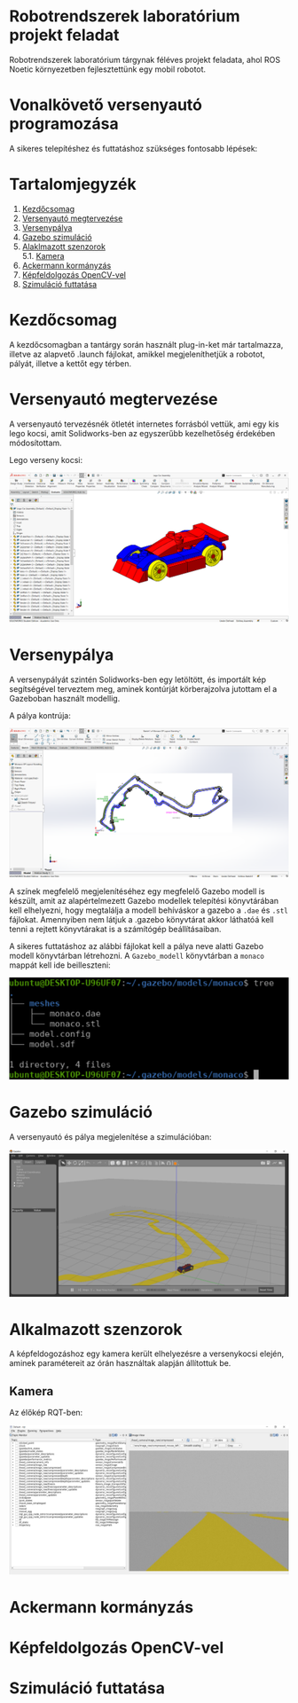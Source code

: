 [//]: # (Image References)

[image1]: ./assets/race_car_cad.png "Race car"
[image2]: ./assets/track_cad.png "Monaco track"
[image3]: ./assets/gazebo_model_tree.png "Gazebo model - Monaco"
[image4]: ./assets/Gazebo_sim.png "Gazebo szimuláció"
[image5]: ./assets/rqt_cam.png "Kamera kép - rqt"

# Robotrendszerek laboratórium projekt feladat
Robotrendszerek laboratórium tárgynak féléves projekt feladata, ahol ROS Noetic környezetben fejlesztettünk egy mobil robotot.

# Vonalkövető versenyautó programozása
A sikeres telepítéshez és futtatáshoz szükséges fontosabb lépések:

# Tartalomjegyzék
1. [Kezdőcsomag](#Kezdőcsomag)  
2. [Versenyautó megtervezése](#Versenyautó-megtervezése)
3. [Versenypálya](#Versenypálya)
4. [Gazebo szimuláció](#Gazebo-szimuláció)
5. [Alaklmazott szenzorok](#Alaklmazott-szenzorok)  
5.1. [Kamera](#Kamera)
6. [Ackermann kormányzás](#Ackerman-kormányzás)
7. [Képfeldolgozás OpenCV-vel](#Képfeldolgozás-OpenCV-vel])
8. [Szimuláció futtatása](#Szimuláció-futtatása)

# Kezdőcsomag
A kezdőcsomagban a tantárgy során használt plug-in-ket már tartalmazza, illetve az alapvető .launch fájlokat, amikkel megjeleníthetjük a robotot, pályát, illetve a kettőt egy térben.

# Versenyautó megtervezése
A versenyautó tervezésnék ötletét internetes forrásból vettük, ami egy kis lego kocsi, amit Solidworks-ben az egyszerűbb kezelhetőség érdekében módosítottam.

  Lego verseny kocsi: 

  ![alt text][image1] 

# Versenypálya
A versenypályát szintén Solidworks-ben egy letöltött, és importált kép segítségével terveztem meg, aminek kontúrját körberajzolva jutottam el a Gazeboban használt modellig. 

  A pálya kontrúja:

  ![alt text][image2] 

A színek megfelelő megjelenítéséhez egy megfelelő Gazebo modell is készült, amit az alapértelmezett Gazebo modellek telepítési könyvtárában kell elhelyezni, hogy megtalálja a modell behíváskor a gazebo a `.dae` és `.stl` fájlokat. Amennyiben nem látjuk a .gazebo könyvtárat akkor láthatóá kell tenni a rejtett könyvtárakat is a számítógép beállításaiban.


  A sikeres futtatáshoz az alábbi fájlokat kell a pálya neve alatti Gazebo modell  könyvtárban létrehozni. A `Gazebo_modell` könyvtárban a `monaco` mappát kell ide beilleszteni:

  ![alt text][image3]

# Gazebo szimuláció

  A versenyautó és pálya megjelenítése a szimulációban:

  ![alt text][image4]

# Alkalmazott szenzorok
A képfeldogozáshoz egy kamera került elhelyezésre a versenykocsi elején, aminek paramétereit az órán használtak alapján állítottuk be.

## Kamera
  Az élőkép RQT-ben:

  ![alt text][image5]

# Ackermann kormányzás

# Képfeldolgozás OpenCV-vel

# Szimuláció futtatása
